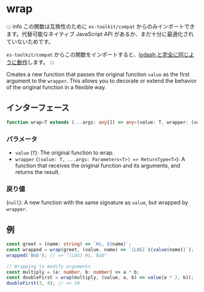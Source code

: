 # wrap

::: info
この関数は互換性のために `es-toolkit/compat` からのみインポートできます。代替可能なネイティブ JavaScript API があるか、まだ十分に最適化されていないためです。

`es-toolkit/compat` からこの関数をインポートすると、[lodash と完全に同じように動作](../../../compatibility.md)します。
:::

Creates a new function that passes the original function `value` as the first argument to the `wrapper`.
This allows you to decorate or extend the behavior of the original function in a flexible way.

## インターフェース

```typescript
function wrap<T extends (...args: any[]) => any>(value: T, wrapper: (value: T, ...args: Parameters<T>) => ReturnType<T>): (...args: Parameters<T>) => ReturnType<T>;
```

### パラメータ

- `value` (`T`): The original function to wrap.
- `wrapper` (`(value: T, ...args: Parameters<T>) => ReturnType<T>`): A function that receives the original function and its arguments, and returns the result.

### 戻り値

(`null`): A new function with the same signature as `value`, but wrapped by `wrapper`.

## 例

```typescript
const greet = (name: string) => `Hi, ${name}`;
const wrapped = wrap(greet, (value, name) => `[LOG] ${value(name)}`);
wrapped('Bob'); // => "[LOG] Hi, Bob"

// Wrapping to modify arguments
const multiply = (a: number, b: number) => a * b;
const doubleFirst = wrap(multiply, (value, a, b) => value(a * 2, b));
doubleFirst(3, 4); // => 24
```